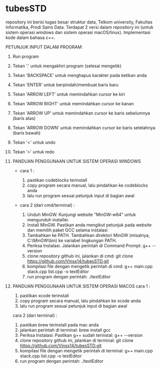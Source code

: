 # tubesSTD
repository ini berisi tugas besar struktur data, Telkom university, Fakultas Informatika, Prodi Sains Data. Terdapat 2 versi dalam repository ini (untuk sistem operasi windows dan sistem operasi macOS/linux). Implementasi kode dalam bahasa c++.

PETUNJUK INPUT DALAM PROGRAM:
1. Run program
2. Tekan '.' untuk mengakhiri program (selesai mengetik)
3. Tekan 'BACKSPACE' untuk menghapus karakter pada ketikan anda
4. Tekan 'ENTER' untuk berpindah/membuat baris baru
5. Tekan 'ARROW LEFT' untuk memindahkan cursor ke kiri
6. Tekan 'ARROW RIGHT' untuk memindahkan cursor ke kanan
7. Tekan 'ARROW UP' untuk memindahkan cursor ke baris sebelumnya (baris atas)
8. Tekan 'ARROW DOWN' untuk memindahkan cursor ke baris setelahnya (baris bawah)
9. Tekan '<' untuk undo
10. Tekan '>' untuk redo

1. PANDUAN PENGGUNAAN UNTUK SISTEM OPERASI WINDOWS
   - cara 1 :
     1. pastikan codeblocks terinstall
     2. copy program secara manual, lalu pindahkan ke codeblocks anda
     3. lalu run program sesuai petunjuk input di bagian awal
    
   - cara 2 (dari cmd/terminal) :
     1. Unduh MinGW. Kunjungi website "MinGW-w64" untuk mengunduh installer.
     2. Install MinGW. Pastikan anda mengikut petunjuk pada website dan memilih paket GCC selama instalasi
     3. Tambahkan ke PATH. Tambahkan direktori MinGW (misalnya, C:\MinGW\bin) ke variabel lingkungan PATH.
     4. Periksa Instalasi. Jalankan perintah di Command Prompt:
        g++ --version
     5. clone repository github ini, jalankan di cmd:
        git clone https://github.com/Vinss14/tubesSTD.git
     6. kompilasi file dengan mengetik perintah di cmd:
        g++ main.cpp stack.cpp list.cpp -o textEditor
     7. run program dengan perintah:
        ./textEditor

 2. PANDUAN PENGGUNAAN UNTUK SISTEM OPERASI MACOS
    cara 1 :
    1. pastikan xcode terinstall
    2. copy program secara manual, lalu pindahkan ke xcode anda
    3. lalu run program sesuai petunjuk input di bagian awal
   
    cara 2 (dari terminal) :
    1. pastikan brew terinstall pada mac anda
    2. jalankan perintah di terminal:
       brew install gcc
    3. Periksa Instalasi: Pastikan g++ sudah terinstal:
       g++ --version
    4. clone repository github ini, jalankan di terminal:
       git clone https://github.com/Vinss14/tubesSTD.git
    5. kompilasi file dengan mengetik perintah di terminal:
       g++ main.cpp stack.cpp list.cpp -o textEditor
    6. run program dengan perintah:
       ./textEditor
        
     

  
   
   
    
   

